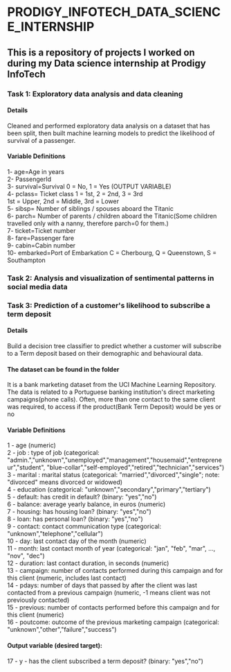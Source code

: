 # PRODIGY_INFOTECH_DATA_SCIENCE_INTERNSHIP
## This is a repository of projects I worked on during my Data science internship at Prodigy InfoTech
### Task 1: Exploratory data analysis and data cleaning
#### Details
Cleaned and performed exploratory data analysis on a dataset that has been split, then built machine learning models to predict the likelihood of survival of a passenger.
#### Variable Definitions
1- age=Age in years  
2- PassengerId  
3- survival=Survival	0 = No, 1 = Yes  (OUTPUT VARIABLE)  
4- pclass= Ticket class	1 = 1st, 2 = 2nd, 3 = 3rd  
 1st = Upper, 2nd = Middle, 3rd = Lower  
5- sibsp= Number of siblings / spouses aboard the Titanic  
6- parch= Number of parents / children aboard the Titanic(Some children travelled only with a nanny, therefore parch=0 for them.)  
7- ticket=Ticket number  
8- fare=Passenger fare  
9- cabin=Cabin number  
10- embarked=Port of Embarkation	C = Cherbourg, Q = Queenstown, S = Southampton
### Task 2: Analysis and visualization of sentimental patterns in social media data
### Task 3: Prediction of a customer's likelihood to subscribe a term deposit
#### Details
Build a decision tree classifier to predict whether a customer will subscribe to a Term deposit based on their demographic and behavioural data. 
#### The dataset can be found in the folder
It is a bank marketing dataset from the UCI Machine Learning Repository. The data is related to a Portuguese banking institution's direct marketing campaigns(phone calls). Often, more than one contact to the same client was required, to access if the product(Bank Term Deposit) would be yes or no
#### Variable Definitions
1 - age (numeric)  
2 - job : type of job (categorical: "admin.","unknown","unemployed","management","housemaid","entrepreneur","student",
                                       "blue-collar","self-employed","retired","technician","services")  
3 - marital : marital status (categorical: "married","divorced","single"; note: "divorced" means divorced or widowed)  
4 - education (categorical: "unknown","secondary","primary","tertiary")  
5 - default: has credit in default? (binary: "yes","no")  
6 - balance: average yearly balance, in euros (numeric)  
7 - housing: has housing loan? (binary: "yes","no")  
8 - loan: has personal loan? (binary: "yes","no")  
9 - contact: contact communication type (categorical: "unknown","telephone","cellular")  
10 - day: last contact day of the month (numeric)  
11 - month: last contact month of year (categorical: "jan", "feb", "mar", ..., "nov", "dec")  
12 - duration: last contact duration, in seconds (numeric)  
13 - campaign: number of contacts performed during this campaign and for this client (numeric, includes last contact)  
14 - pdays: number of days that passed by after the client was last contacted from a previous campaign (numeric, -1 means client was not previously contacted)  
15 - previous: number of contacts performed before this campaign and for this client (numeric)  
16 - poutcome: outcome of the previous marketing campaign (categorical: "unknown","other","failure","success")  
#### Output variable (desired target):
17 - y - has the client subscribed a term deposit? (binary: "yes","no")


